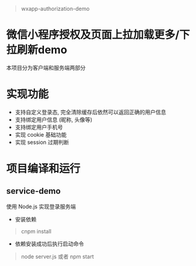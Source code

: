 > wxapp-authorization-demo

# 微信小程序授权及页面上拉加载更多/下拉刷新demo

  本项目分为客户端和服务端两部分
  
# 实现功能

  * 支持自定义登录态, 完全清除缓存后依然可以返回正确的用户信息
  * 支持绑定用户信息 (昵称, 头像等)
  * 支持绑定用户手机号
  * 实现 cookie 基础功能
  * 实现 session 过期判断
  
# 项目编译和运行
  
  ## service-demo
  
  使用 Node.js 实现登录服务端
  
  * 安装依赖
  
  > cnpm install
  
  * 依赖安装成功后执行启动命令
  
  > node server.js 或者 npm start
  
  ## 

